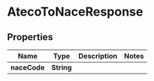 

# AtecoToNaceResponse


## Properties

| Name | Type | Description | Notes |
|------------ | ------------- | ------------- | -------------|
|**naceCode** | **String** |  |  |



